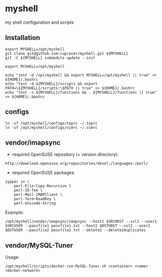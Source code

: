 # myshell
my shell configuration and scripts

## Installation
```
export MYSHELL=/opt/myshell
git clone git@github.com:cupracer/myshell.git ${MYSHELL}
git -C ${MYSHELL} submodule update --init
```

```
export MYSHELL=/opt/myshell

echo "test -d /opt/myshell && export MYSHELL=/opt/myshell || true" >> ${HOME}/.bashrc
echo "test -d ${MYSHELL}/scripts && export PATH=\${MYSHELL}/scripts:\$PATH || true" >> ${HOME}/.bashrc
echo "test -s ${MYSHELL}/functions && . ${MYSHELL}/functions || true" >> ${HOME}/.bashrc
```

## configs
```
ln -sf /opt/myshell/configs/toprc ~/.toprc
ln -sf /opt/myshell/configs/vimrc ~/.vimrc
```

## vendor/imapsync
- required OpenSUSE repository (+ version directory): 
```
http://download.opensuse.org/repositories/devel:/languages:/perl/
```
- required OpenSUSE packages:
```
zypper in \
    perl-File-Copy-Recursive \
    perl-IO-Tee \
    perl-Mail-IMAPClient \
    perl-Term-ReadKey \
    perl-Unicode-String
```

Example:
```
/opt/myshell/vendor/imapsync/imapsync --host1 $SRCHOST --ssl1 --user1 $SRCUSER --passfile1 passfile1.txt --host2 $DSTHOST --ssl2 --user2 $DSTUSER --passfile2 passfile2.txt --delete2 --delete2duplicates
```

## vendor/MySQL-Tuner
Usage:
```
/opt/myshell/scripts/docker-run-MySQL-Tuner.sh <container> <name> <docker-network>
```
